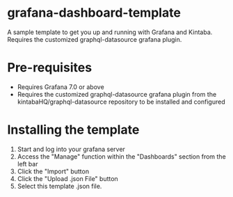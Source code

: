# grafana-dashboard-template
A sample template to get you up and running with Grafana and Kintaba.  Requires the customized graphql-datasource grafana plugin.

# Pre-requisites
* Requires Grafana 7.0 or above
* Requires the customized graphql-datasource grafana plugin from the kintabaHQ/graphql-datasource repository to be installed and configured

# Installing the template

1. Start and log into your grafana server
2. Access the "Manage" function within the "Dashboards" section from the left bar
3. Click the "Import" button
4. Click the "Upload .json File" button
5. Select this template .json file.
